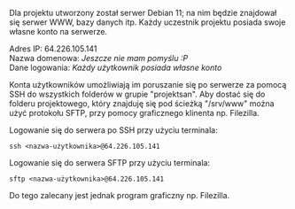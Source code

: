 Dla projektu utworzony został serwer Debian 11; na nim będzie znajdował się serwer WWW, bazy danych itp. Każdy uczestnik projektu posiada swoje własne konto na serwerze.

Adres IP: 	64.226.105.141  
Nazwa domenowa:	_Jeszcze nie mam pomyślu :P_  
Dane logowania:	_Każdy użytkownik posiada własne konto_  

Konta użytkowników umożliwiają im poruszanie się po serwerze za pomocą SSH do wszystkich folderów w grupie "projektsan". Aby dostać się do folderu projektowego, który znajduję się pod ścieżką "/srv/www" można użyć protokołu SFTP, przy pomocy graficznego klinenta np. Filezilla.

Logowanie się do serwera po SSH przy użyciu terminala:
```shell
ssh <nazwa-użytkownika>@64.226.105.141
```

Logowanie się do serwera SFTP przy użyciu terminala:
```shell
sftp <nazwa-użytkownika>@64.226.105.141
```
Do tego zalecany jest jednak program graficzny np. Filezilla.

